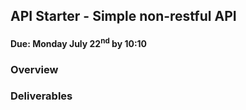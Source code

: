 ## API Starter - Simple non-restful API
#### Due: Monday July 22<sup>nd</sup> by 10:10

### Overview



### Deliverables
